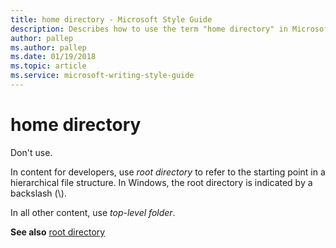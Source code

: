 ```yaml
---
title: home directory - Microsoft Style Guide
description: Describes how to use the term "home directory" in Microsoft content.
author: pallep
ms.author: pallep
ms.date: 01/19/2018
ms.topic: article
ms.service: microsoft-writing-style-guide
---
```


# home directory

Don't use. 

In content for developers, use *root directory*
to refer to the starting point in a hierarchical file structure.
In Windows, the root directory is indicated by a backslash (\\). 

In all other content, use *top-level folder*.

**See also** [root directory](~/a-z-word-list-term-collections/r/root-directory.md)
